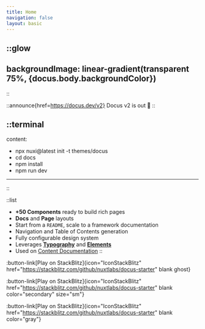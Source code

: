 ```yaml
---
title: Home
navigation: false
layout: basic
---
```


::glow
---
backgroundImage: linear-gradient(transparent 75%, {docus.body.backgroundColor})
---
::

::announce{href=https://docus.dev/v2}
Docus v2 is out 🎉
::

::terminal
---
content:
- npx nuxi@latest init -t themes/docus
- cd docs
- npm install
- npm run dev
---
::

::list
- **+50 Components** ready to build rich pages
- **Docs** and **Page** layouts
- Start from a `README`, scale to a framework documentation
- Navigation and Table of Contents generation
- Fully configurable design system
- Leverages [**Typography**](https://typography.nuxt.space/) and [**Elements**](https://elements.nuxt.dev)
- Used on [Content Documentation](https://content.nuxtjs.org)
::

:button-link[Play on StackBlitz]{icon="IconStackBlitz" href="https://stackblitz.com/github/nuxtlabs/docus-starter" blank ghost}

:button-link[Play on StackBlitz]{icon="IconStackBlitz" href="https://stackblitz.com/github/nuxtlabs/docus-starter" blank color="secondary" size="sm"}

:button-link[Play on StackBlitz]{icon="IconStackBlitz" href="https://stackblitz.com/github/nuxtlabs/docus-starter" blank color="gray"}
